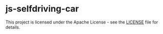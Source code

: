 # js-selfdriving-car
This project is licensed under the Apache License - see the [LICENSE](LICENSE) file for details.
